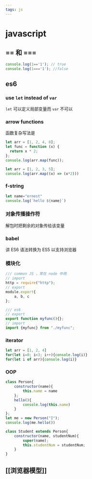 ```yaml
---
tags: js
---
```

# javascript

## == 和 ===

```js
console.log(1=='1'); // true
console.log(1==='1'); //false
```

## es6

### use `let` instead of `var`

`let` 可以定义局部变量而 `var` 不可以

### arrow functions

函数复杂写法是

```js
let arr = [1, 2, 4, 8];
let func = function (x) {
  return x * 2;
};
console.log(arr.map(func));
```

```js
let arr = [1, 2, 3, 5];
console.log(arr.map((x) => (x*2)))
```

### f-string

```js
let name="ernest"
console.log(`hello ${name}`)
```

### 对象传播操作符

解包时把剩余的对象传给该变量

### babel

讲 ES6 语法转换为 ES5 以支持浏览器

### 模块化

```js
/// common JS ，常在 node 中用
// import
http = require("http");
// export
module.export{
    a, b, c
};
```

```js
/// es6
// export
export function myfunc(){};
// import
import {myfunc} from "./myfunc";
```

### iterator

```js
let arr = [1, 2, 4]
for(let i=0; i<3; i++){console.log(i)}
for(let i of arr){console.log(i)}
```

### OOP

```js
class Person{
    constructor(name){
        this.name = name
    };
    hello(){
        console.log(this.name)
    }
};
let me = new Person("I");
console.log(me.hello())

class Student extends Person{
    constructor(name, studentNum){
        super(name);
        this.studentNum = studentNum;
    }
}
```

## [[浏览器模型]]
